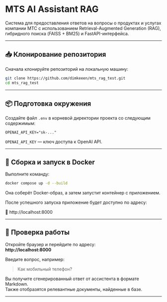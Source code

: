 # MTS AI Assistant RAG

Система для предоставления ответов на вопросы о продуктах и услугах компании МТС с использованием Retrieval-Augmented Generation (RAG), гибридного поиска (FAISS + BM25) и FastAPI-интерфейса.

---

## 📥 Клонирование репозитория

Сначала клонируйте репозиторий на локальную машину:

```bash
git clone https://github.com/dimkeeen/mts_rag_test.git
cd mts_rag_test
```

---

## 📦 Подготовка окружения

Создайте файл `.env` в корневой директории проекта со следующим содержимым:

```env
OPENAI_API_KEY="sk-..."
```

`OPENAI_API_KEY` — ключ доступа к OpenAI API.

---

## 🚀 Сборка и запуск в Docker

Выполните команду:

```bash
docker compose up -d --build
```

Она соберёт Docker-образ, а затем запустит контейнер с приложением.

После успешного запуска приложение будет доступно по адресу:

📍 http://localhost:8000

---

## 🧪 Проверка работы

Откройте браузер и перейдите по адресу:  
**http://localhost:8000**

Введите вопрос, например:

> Как мобильный телефон?

Вы получите сгенерированный ответ от ассистента в формате Markdown.  
Также отобразятся релевантные документы, найденные в базе.

---